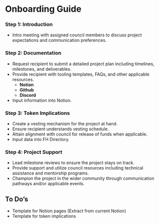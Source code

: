# Onboarding Guide

### Step 1: Introduction

- Intro meeting with assigned council members to discuss project expectations and communication preferences.

### Step 2: Documentation

- Request recipient to submit a detailed project plan including timelines, milestones, and deliverables.
- Provide recipient with tooling templates, FAQs, and other applicable resources.
  - **Notion**
  - **Github**
  - **Discord**
- Input information into Notion.

### Step 3: Token Implications

- Create a vesting mechanism for the project at hand.
- Ensure recipient understands vesting schedule.
- Attain alignment with council for release of funds when applicable.
- Input data into FH Directory.

### Step 4: Project Support

- Lead milestone reviews to ensure the project stays on track.
- Provide support and utilize council resources including technical assistance and mentorship programs.
- Champion the project in the wider community through communication pathways and/or applicable events.

## To Do’s

- Template for Notion pages (Extract from current Notion)
- Template for token implications
